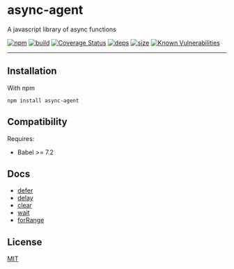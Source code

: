 # async-agent

A javascript library of async functions

[![npm][npm]][npm-url]
[![build][build]][build-url]
[![Coverage Status](https://coveralls.io/repos/github/DarrenPaulWright/async-agent/badge.svg?branch=master)](https://coveralls.io/github/DarrenPaulWright/async-agent?branch=master)
[![deps][deps]][deps-url]
[![size][size]][size-url]
[![Known Vulnerabilities](https://snyk.io/test/github/DarrenPaulWright/async-agent/badge.svg?targetFile=package.json)](https://snyk.io/test/github/DarrenPaulWright/async-agent?targetFile=package.json)

---

<a name="Installation"></a>

## Installation
With npm```npm install async-agent```## CompatibilityRequires:- Babel >= 7.2## Docs- [defer](docs/defer.md)- [delay](docs/delay.md)- [clear](docs/clear.md)- [wait](docs/wait.md)- [forRange](docs/forRange.md)


## License

[MIT](LICENSE.md)

[npm]: https://img.shields.io/npm/v/async-agent.svg
[npm-url]: https://npmjs.com/package/async-agent
[build]: https://travis-ci.org/DarrenPaulWright/async-agent.svg?branch=master
[build-url]: https://travis-ci.org/DarrenPaulWright/async-agent
[deps]: https://david-dm.org/darrenpaulwright/async-agent.svg
[deps-url]: https://david-dm.org/darrenpaulwright/async-agent
[size]: https://packagephobia.now.sh/badge?p=async-agent
[size-url]: https://packagephobia.now.sh/result?p=async-agent
